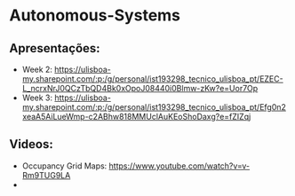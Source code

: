 # Autonomous-Systems

## Apresentações:
 - Week 2: https://ulisboa-my.sharepoint.com/:p:/g/personal/ist193298_tecnico_ulisboa_pt/EZEC-L_ncrxNrJ0QCzTbQD4Bk0xOpoJ08440i0Blmw-zKw?e=Uor7Op
 - Week 3: https://ulisboa-my.sharepoint.com/:p:/g/personal/ist193298_tecnico_ulisboa_pt/Efg0n2xeaA5AiLueWmp-c2ABhw818MMUclAuKEoShoDaxg?e=fZIZqj


## Videos:
 - Occupancy Grid Maps: https://www.youtube.com/watch?v=v-Rm9TUG9LA
 - 
